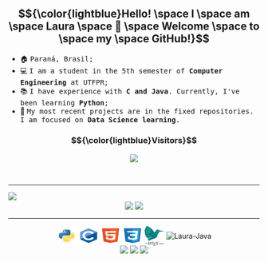 ## $${\color{lightblue}Hello! \space I \space am \space Laura \space 💖 \space Welcome \space to \space my \space GitHub!}$$

- 🏠 <kbd>Paraná, Brasil;</kbd>
- 💻 <kbd>I am a student in the 5th semester of **Computer Engineering** at UTFPR;</kbd>
- 📚 <kbd>I have experience with **C and Java**. Currently, I've been learning **Python**;</kbd>
- 📌 <kbd>My most recent projects are in the fixed repositories. I am focused on **Data Science learning**.</kbd>


 ### $${\color{lightblue}Visitors}$$
<div align="center"> 
  
<p align="center"><img align="center" src="https://profile-counter.glitch.me/{Laura-Sangalli}/count.svg" /></p> 
<br></div>

----

<img width='1000' src="https://github-readme-activity-graph.vercel.app/graph?username=Laura-Sangalli&theme=tokyo-night" />

<div align="center" justify-items="space-between">
  
  <img width=52% src="https://github-readme-streak-stats.herokuapp.com/?user=Laura-Sangalli&theme=tokyonight" />  
  <img width=47% src="https://github-readme-stats-git-masterrstaa-rickstaa.vercel.app/api?username=Laura-Sangalli&theme=tokyonight" />
</div>
  
----
<div align="center">
  <img align="center" alt="Laura-Python" height="30" width="40" src="https://raw.githubusercontent.com/devicons/devicon/master/icons/python/python-original.svg">
  <img align="center" alt="Laura-C" height="30" width="40" src="https://raw.githubusercontent.com/devicons/devicon/master/icons/c/c-original.svg"> 
  <img align="center" alt="Laura-HTML" height="30" width="40" src="https://raw.githubusercontent.com/devicons/devicon/master/icons/html5/html5-original.svg">
  <img align="center" alt="Laura-CSS" height="30" width="40" src="https://raw.githubusercontent.com/devicons/devicon/master/icons/css3/css3-original.svg"> 
  <img align="center" alt="Laura-LaTeX" height="40" width="40" src="https://raw.githubusercontent.com/github/explore/80688e429a7d4ef2fca1e82350fe8e3517d3494d/topics/latex/latex.png"> 
  <img align="center" alt="Laura-Java" height="40" width="40" src="https://cdn.jsdelivr.net/gh/devicons/devicon/icons/java/java-original.svg" />
</div>


<div align="center">
  <a href="https://instagram.com/laura.sangalli_" target="_blank"><img src="https://img.shields.io/badge/-Instagram-%23E4405F?style=for-the-badge&logo=instagram&logoColor=white" target="_blank"></a>
  <a href="https://www.linkedin.com/in/laura-armiliato-sangalli-46527622b" target="_blank"><img src="https://img.shields.io/badge/-LinkedIn-%230077B5?style=for-the-badge&logo=linkedin&logoColor=white" target="_blank"></a>
  <a href = "mailto:lauraasangalli@gmail.com"><img src="https://img.shields.io/badge/-Gmail-%23333?style=for-the-badge&logo=gmail&logoColor=white" target="_blank"></a> 
</div> 
